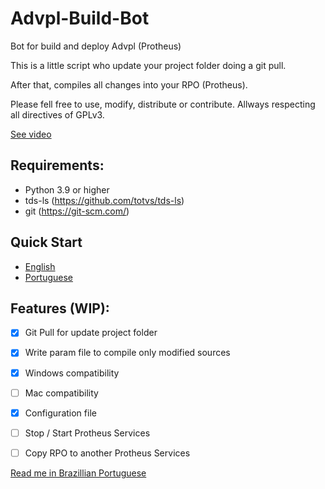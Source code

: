 # Advpl-Build-Bot
Bot for build and deploy Advpl (Protheus)

This is a little script who update your project folder doing a git pull.

After that, compiles all changes into your RPO (Protheus).

Please fell free to use, modify, distribute or contribute. Allways respecting all directives of GPLv3.

[See video](https://www.youtube.com/watch?v=r39IbTtD0Ts)

## Requirements:
* Python 3.9 or higher
* tds-ls (https://github.com/totvs/tds-ls)
* git (https://git-scm.com/)

## Quick Start
* [English](quick-start.md)
* [Portuguese](quick-start-ptbr.md)

## Features (WIP):
- [x] Git Pull for update project folder
- [x] Write param file to compile only modified sources
- [x] Windows compatibility
- [ ] Mac compatibility
- [x] Configuration file
- [ ] Stop / Start Protheus Services
- [ ] Copy RPO to another Protheus Services



[Read me in Brazillian Portuguese](README-ptbr.md)
